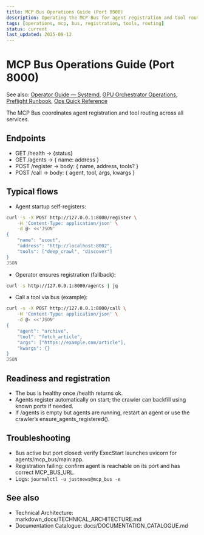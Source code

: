 ```yaml
---
title: MCP Bus Operations Guide (Port 8000)
description: Operating the MCP Bus for agent registration and tool routing in production.
tags: [operations, mcp, bus, registration, tools, routing]
status: current
last_updated: 2025-09-12
---
```


# MCP Bus Operations Guide (Port 8000)

See also: [Operator Guide — Systemd](OPERATOR_GUIDE_SYSTEMD.md), [GPU Orchestrator Operations](GPU_ORCHESTRATOR_OPERATIONS.md), [Preflight Runbook](preflight_runbook.md), [Ops Quick Reference](OPERATIONS_QUICK_REFERENCE.md)

The MCP Bus coordinates agent registration and tool routing across all services.

## Endpoints
- GET /health → {status}
- GET /agents → { name: address }
- POST /register → body: { name, address, tools? }
- POST /call → body: { agent, tool, args, kwargs }

## Typical flows
- Agent startup self-registers:
```bash
curl -s -X POST http://127.0.0.1:8000/register \
	-H 'Content-Type: application/json' \
	-d @- <<'JSON'
{
	"name": "scout",
	"address": "http://localhost:8002",
	"tools": ["deep_crawl", "discover"]
}
JSON
```

- Operator ensures registration (fallback):
```bash
curl -s http://127.0.0.1:8000/agents | jq
```

- Call a tool via bus (example):
```bash
curl -s -X POST http://127.0.0.1:8000/call \
	-H 'Content-Type: application/json' \
	-d @- <<'JSON'
{
	"agent": "archive",
	"tool": "fetch_article",
	"args": ["https://example.com/article"],
	"kwargs": {}
}
JSON
```

## Readiness and registration
- The bus is healthy once /health returns ok.
- Agents register automatically on start; the crawler can backfill using known ports if needed.
- If /agents is empty but agents are running, restart an agent or use the crawler’s ensure_agents_registered().

## Troubleshooting
- Bus active but port closed: verify ExecStart launches uvicorn for agents/mcp_bus/main:app.
- Registration failing: confirm agent is reachable on its port and has correct MCP_BUS_URL.
- Logs: `journalctl -u justnews@mcp_bus -e`

## See also

- Technical Architecture: markdown_docs/TECHNICAL_ARCHITECTURE.md
- Documentation Catalogue: docs/DOCUMENTATION_CATALOGUE.md


